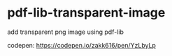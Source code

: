 # pdf-lib-transparent-image

add transparent png image using pdf-lib

codepen:
https://codepen.io/zakk616/pen/YzLbyLp
